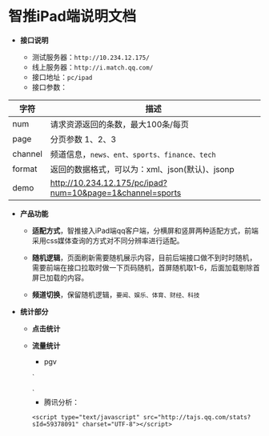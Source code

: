 # 智推iPad端说明文档 #

- **接口说明**
 
	- 测试服务器：`http://10.234.12.175/`
	- 线上服务器：`http://i.match.qq.com/`
	- 接口地址：`pc/ipad`
	- 接口参数：

**字符** | **描述**
-|-	
num | 请求资源返回的条数，最大100条/每页 
page | 分页参数 1、2、3
channel | 频道信息，`news、ent、sports、finance、tech`
format | 返回的数据格式，可以为：xml、json(默认)、jsonp
demo | http://10.234.12.175/pc/ipad?num=10&page=1&channel=sports


- **产品功能**

	- **适配方式**，智推接入iPad端qq客户端，分横屏和竖屏两种适配方式，前端采用css媒体查询的方式对不同分辨率进行适配。
	
	- **随机逻辑**，页面刷新需要随机展示内容，目前后端接口做不到时时随机，需要前端在接口拉取时做一下页码随机，首屏随机取1-6，后面加载剔除首屏已加载的内容。
	
	- **频道切换**，保留随机逻辑，`要闻、娱乐、体育、财经、科技`

- **统计部分**

	- **点击统计**

	- **流量统计**

		- pgv 

		`<script src="http://pingjs.qq.com/ping.js"></script>
		<script>if (typeof (pgvMain) == 'function') pgvMain();</script>`

		- 腾讯分析： 
		 
		`<script type="text/javascript" src="http://tajs.qq.com/stats?sId=59378091" charset="UTF-8"></script>`
